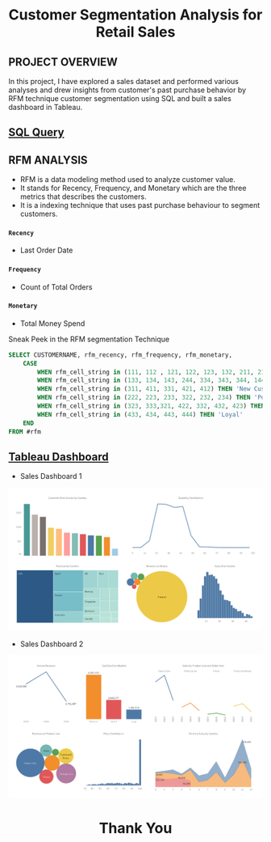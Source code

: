 # <p align = 'center'>Customer Segmentation Analysis for Retail Sales</p>
## PROJECT OVERVIEW
In this project, I have explored a sales dataset and performed various analyses and drew insights from customer's past purchase behavior by RFM technique customer segmentation using SQL and built a sales dashboard in Tableau.
## [SQL Query](https://github.com/arjunan-k/Customer_Segmentation/blob/main/Customer_Segmentation.md)
## RFM ANALYSIS
* RFM is a data modeling method used to analyze customer value. 
* It stands for Recency, Frequency, and Monetary which are the three metrics that describes the customers. 
* It is a indexing technique that uses past purchase behaviour to segment customers.
#### `Recency`
* Last Order Date
#### `Frequency`
* Count of Total Orders
#### `Monetary`
* Total Money Spend

Sneak Peek in the RFM segmentation Technique
```sql
SELECT CUSTOMERNAME, rfm_recency, rfm_frequency, rfm_monetary, 
	CASE
		WHEN rfm_cell_string in (111, 112 , 121, 122, 123, 132, 211, 212, 114, 141, 221) THEN 'Lost Customer'    -- lost customer.
		WHEN rfm_cell_string in (133, 134, 143, 244, 334, 343, 344, 144) THEN 'Slipping Away, Cannot Lose'       -- Big spender, slipping away.
		WHEN rfm_cell_string in (311, 411, 331, 421, 412) THEN 'New Customer'                                    -- New customer.
		WHEN rfm_cell_string in (222, 223, 233, 322, 232, 234) THEN 'Potential Churners'                         -- Probably leave the service.
		WHEN rfm_cell_string in (323, 333,321, 422, 332, 432, 423) THEN 'Active'                                 -- Customers who buy often at low price.
		WHEN rfm_cell_string in (433, 434, 443, 444) THEN 'Loyal'                                                -- Customers who buy regularly at high price.
	END
FROM #rfm
```
## [Tableau Dashboard](https://public.tableau.com/app/profile/arjunan.k.com/viz/CustomerSegmentationSalesDashboard/SalesDashboard1)
* Sales Dashboard 1

![pic](https://github.com/arjunan-k/Customer_Segmentation/blob/main/Images/Sales%20Dashboard%201.png?raw=true)
* Sales Dashboard 2

![pic](https://github.com/arjunan-k/Customer_Segmentation/blob/main/Images/Sales%20Dashboard%202.png?raw=true)
# <p align = 'center'>Thank You</p>
